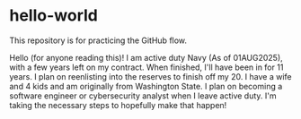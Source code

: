 # hello-world
This repository is for practicing the GitHub flow.

Hello (for anyone reading this)! I am active duty Navy (As of 01AUG2025), with a few years left on my contract. When finished, I'll have been in for 11 years. I plan on reenlisting into the reserves to finish off my 20. I have a wife and 4 kids and am originally from Washington State. I plan on becoming a software engineer or cybersecurity analyst when I leave active duty. I'm taking the necessary steps to hopefully make that happen!

